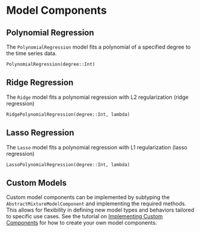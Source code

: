 # Model Components

## Polynomial Regression
The `PolynomialRegression` model fits a polynomial of a specified degree to the time series data.

```@docs
PolynomialRegression(degree::Int)
```

## Ridge Regression
The `Ridge` model fits a polynomial regression with L2 regularization (ridge regression)

```@docs
RidgePolynomialRegression(degree::Int, lambda)
```

## Lasso Regression
The `Lasso` model fits a polynomial regression with L1 regularization (lasso regression)
```@docs
LassoPolynomialRegression(degree::Int, lambda)
```

## Custom Models
Custom model components can be implemented by subtyping the `AbstractMixtureModelComponent` and implementing the required methods. This allows for flexibility in defining new model types and behaviors tailored to specific use cases. See the tutorial on [Implementing Custom Components](@ref) for how to create your own model components.